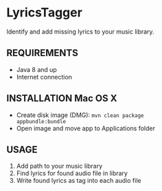 LyricsTagger
============
Identify and add missing lyrics to your music library.

REQUIREMENTS
------------
- Java 8 and up
- Internet connection

INSTALLATION Mac OS X
---------------------
- Create disk image (DMG): <code>mvn clean package appbundle:bundle</code>
- Open image and move app to Applications folder

USAGE
-----
1. Add path to your music library
2. Find lyrics for found audio file in library
3. Write found lyrics as tag into each audio file




